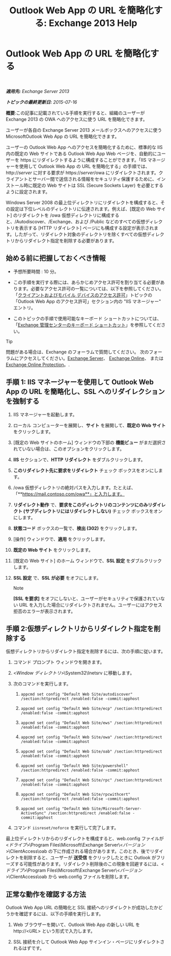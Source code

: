 ﻿---
title: 'Outlook Web App の URL を簡略化する: Exchange 2013 Help'
TOCTitle: Outlook Web App の URL を簡略化する
ms:assetid: 5fb6a873-f3cf-4f82-87d1-2ff6e47a0080
ms:mtpsurl: https://technet.microsoft.com/ja-jp/library/Aa998359(v=EXCHG.150)
ms:contentKeyID: 54652968
ms.date: 05/23/2018
mtps_version: v=EXCHG.150
ms.translationtype: MT
---

# Outlook Web App の URL を簡略化する

 

_**適用先:** Exchange Server 2013_

_**トピックの最終更新日:** 2015-07-16_

**概要**:この記事に記載されている手順を実行すると、組織のユーザーが Exchange 2013 の OWA へのアクセスに使う URL を簡略化できます。

ユーザーが各自の Exchange Server 2013 メールボックスへのアクセスに使う MicrosoftOutlook Web App の URL を簡略化できます。

ユーザーの Outlook Web App へのアクセスを簡略化するために、標準的な IIS 内の既定の Web サイトである Outlook Web App Web ページを、自動的にユーザーを https にリダイレクトするように構成することができます。「IIS マネージャーを使用して Outlook Web App の URL を簡略化する」の手順では、http://*server* に対する要求が https://*server*/owa にリダイレクトされます。クライアントとサーバー間で送信される情報をセキュリティ保護するために、インストール時に既定の Web サイトは SSL (Secure Sockets Layer) を必要とするように設定されます。

Windows Server 2008 の最上位ディレクトリにリダイレクトを構成すると、その設定は下位レベルのディレクトリに伝達されます。例えば、\[既定の Web サイト\] のリダイレクトを /owa 仮想ディレクトリに構成すると、/Autodiscover、/Exchange、および /Public などのすべての仮想ディレクトリを表示する \[HTTP リダイレクト\] ページにも構成する設定が表示されます。したがって、リダイレクト対象のディレクトリを除くすべての仮想ディレクトリからリダイレクト指定を削除する必要があります。

## 始める前に把握しておくべき情報

  - 予想所要時間 : 10 分。

  - この手順を実行する際には、あらかじめアクセス許可を割り当てる必要があります。必要なアクセス許可の一覧については、以下を参照してください。 「[クライアントおよびモバイル デバイスのアクセス許可](clients-and-mobile-devices-permissions-exchange-2013-help.md)」トピックの「Outlook Web App のアクセス許可」セクション内の "IIS マネージャー" エントリ。

  - このトピックの手順で使用可能なキーボード ショートカットについては、「[Exchange 管理センターのキーボード ショートカット](keyboard-shortcuts-in-the-exchange-admin-center-exchange-online-protection-help.md)」を参照してください。


> [!TIP]
> 問題がある場合は、Exchange のフォーラムで質問してください。 次のフォーラムにアクセスしてください。<A href="https://go.microsoft.com/fwlink/p/?linkid=60612">Exchange Server</A>、 <A href="https://go.microsoft.com/fwlink/p/?linkid=267542">Exchange Online</A>、 または <A href="https://go.microsoft.com/fwlink/p/?linkid=285351">Exchange Online Protection</A>。.



## 手順 1: IIS マネージャーを使用して Outlook Web App の URL を簡略化し、SSL へのリダイレクションを強制する

1.  IIS マネージャーを起動します。

2.  ローカル コンピューターを展開し、<strong>サイト</strong> を展開して、<strong>既定の Web サイト</strong> をクリックします。

3.  \[既定の Web サイトのホーム\] ウィンドウの下部の <strong>機能ビュー</strong> がまだ選択されていない場合は、このオプションをクリックします。

4.  <strong>IIS</strong> セクションで、<strong>HTTP リダイレクト</strong> をダブルクリックします。

5.  <strong>このリダイレクト先に要求をリダイレクト</strong> チェック ボックスをオンにします。

6.  /owa 仮想ディレクトリの絶対パスを入力します。たとえば、「**https://mail.contoso.com/owa**」と入力します。

7.  <strong>リダイレクト動作</strong> で、<strong>要求をこのディレクトリのコンテンツにのみリダイレクト (サブディレクトリにはリダイレクトしない)</strong> チェック ボックスをオンにします。

8.  <strong>状態コード</strong> ボックスの一覧で、<strong>検出 (302)</strong> をクリックします。

9.  \[操作\] ウィンドウで、<strong>適用</strong> をクリックします。

10. <strong>既定の Web サイト</strong> をクリックします。

11. \[既定の Web サイト\] のホーム ウィンドウで、<strong>SSL 設定</strong> をダブルクリックします。

12. <strong>SSL 設定</strong> で、<strong>SSL が必要</strong> をオフにします。
    

    > [!NOTE]
    > <STRONG>[SSL を要求]</STRONG> をオフにしないと、ユーザーがセキュリティで保護されていない URL を入力した場合にリダイレクトされません。ユーザーにはアクセス拒否のエラーが表示されます。



## 手順 2:仮想ディレクトリからリダイレクト指定を削除する

仮想ディレクトリからリダイレクト指定を削除するには、次の手順に従います。

1.  コマンド プロンプト ウィンドウを開きます。

2.  \<*Window ディレクトリ*\>\\System32\\Inetsrv に移動します。

3.  次のコマンドを実行します。
    
    1.  `appcmd set config "Default Web Site/autodiscover" /section:httpredirect /enabled:false -commit:apphost`
    
    2.  `appcmd set config "Default Web Site/ecp" /section:httpredirect /enabled:false -commit:apphost`
    
    3.  `appcmd set config "Default Web Site/ews" /section:httpredirect /enabled:false -commit:apphost`
    
    4.  `appcmd set config "Default Web Site/owa" /section:httpredirect /enabled:false -commit:apphost`
    
    5.  `appcmd set config "Default Web Site/oab" /section:httpredirect /enabled:false -commit:apphost`
    
    6.  `appcmd set config "Default Web Site/powershell" /section:httpredirect /enabled:false -commit:apphost`
    
    7.  `appcmd set config "Default Web Site/rpc" /section:httpredirect /enabled:false -commit:apphost`
    
    8.  `appcmd set config "Default Web Site/rpcwithcert" /section:httpredirect /enabled:false -commit:apphost`
    
    9.  `appcmd set config "Default Web Site/Microsoft-Server-ActiveSync" /section:httpredirect /enabled:false -commit:apphost`

4.  コマンド `iisreset/noforce` を実行して完了します。

最上位ディレクトリからのリダイレクトを構成すると、web.config ファイルが \<*ドライブ*\>\\Program Files\\Microsoft\\Exchange Server\\\<*バージョン*\>\\ClientAccess\\oab の下に作成される場合があります。このとき、後でリダイレクトを削除すると、ユーザーが <strong>送受信</strong> をクリックしたときに Outlook がフリーズする可能性があります。リダイレクト削除後のこの現象を回避するには、\<*ドライブ*\>\\Program Files\\Microsoft\\Exchange Server\\\<*バージョン*\>\\ClientAccess\\oab から web.config ファイルを削除します。

## 正常な動作を確認する方法

Outlook Web App URL の簡略化と SSL 接続へのリダイレクトが成功したかどうかを確認するには、以下の手順を実行します。

1.  Web ブラウザーを開いて、Outlook Web App の新しい URL を http://\<*URL*\> という形式で入力します。

2.  SSL 接続を介して Outlook Web App サインイン・ページにリダイレクトされるはずです。

